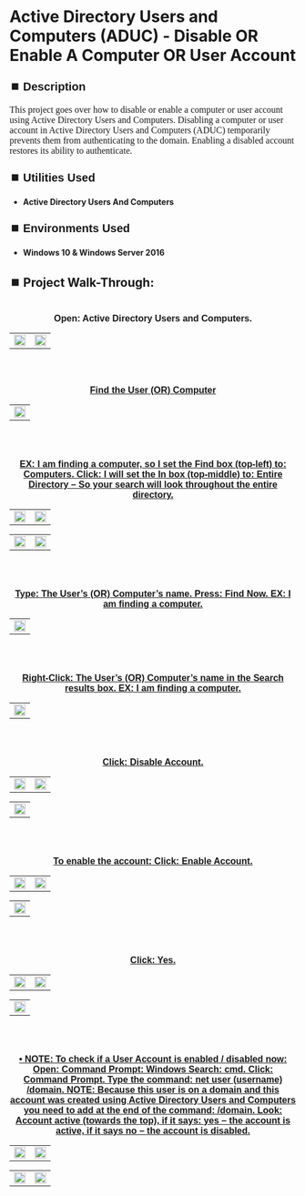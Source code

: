<h1>Active Directory Users and Computers (ADUC) - Disable OR Enable A Computer OR User Account</h1>


<h2 style="font-family: Arial, sans-serif; font-size: 20px; font-weight: bold; margin-top: 24px; margin-bottom: 12px;">
⏹️ Description</h2>

<p style="font-family: Georgia, serif; font-size: 16px; margin-top: 12px; margin-bottom: 12px;">
This project goes over how to disable or enable a computer or user account using Active Directory Users and Computers. Disabling a computer or user account in Active Directory Users and Computers (ADUC) temporarily prevents them from authenticating to the domain. Enabling a disabled account restores its ability to authenticate.
</b>



<h2 style="font-family: Arial, sans-serif; font-size: 20px; font-weight: bold; margin-top: 24px; margin-bottom: 12px;">
⏹️ Utilities Used</h2>
  
<p style="font-family: Georgia, serif; font-size: 16px; margin-top: 12px; margin-bottom: 12px;">
 
 - <b>Active Directory Users And Computers</b>



<h2 style="font-family: Arial, sans-serif; font-size: 20px; font-weight: bold; margin-top: 24px; margin-bottom: 12px;"> 
⏹️ Environments Used </h2>

<p style="font-family: Georgia, serif; font-size: 16px; margin-top: 12px; margin-bottom: 12px;">
 
- <b>Windows 10 & Windows Server 2016</b>



<h2 style="font-family: Arial, sans-serif; font-size: 20px; font-weight: bold; margin-top: 24px; margin-bottom: 12px;"> 
<h2>
⏹️ Project Walk-Through:</h2>
 <br/>

<div style="text-align:center;">
  <span style="font-family: Arial, sans-serif; font-size: 16px;"><b>Open: Active Directory Users and Computers.</b></span>  
<br/>

<table>
  <tr>
    <td><img src="https://imgur.com/EShpwPX.png" height="50%" width="100%" /></td>
    <td><img src="https://imgur.com/BXKZMFu.png" height="50%" width="100%" /></td>
  </tr>
</table>

<br /><br />


<div style="text-align:center;">
  <span style="font-family: Arial, sans-serif; font-size: 16px;"><b><a href="https://github.com/RashadHagen/ADUC-Find-Computer-User-Contact-Group-Printer-Shared-Folder-Organizational-Unit-Common-Que" style="font-family: Arial, sans-serif; font-size: 16px; font-weight: bold;">Find the User  (OR)  Computer</b></span>  
<br/>

<table>
  <tr>
    <td><img src="https://imgur.com/b5pV1pn.png" height="100%" width="100%" /></td>
  </tr>
</table>

<br /><br />


<div style="text-align:center;">
  <span style="font-family: Arial, sans-serif; font-size: 16px;"><b>EX: I am finding a computer, so I set the Find box (top-left) to: Computers. Click: I will set the In box (top-middle) to: Entire Directory – So your search will look throughout the entire directory.</b></span>  
<br/>

<table>
  <tr>
    <td><img src="https://imgur.com/wZd6jvL.png" height="50%" width="100%" /></td>
    <td><img src="https://imgur.com/hIPO8yB.png" height="50%" width="100%" /></td>
  </tr>
</table>

<table>
  <tr>
    <td><img src="https://imgur.com/wm0q5jF.png" height="50%" width="100%" /></td>
    <td><img src="https://imgur.com/D8pSI2y.png" height="50%" width="100%" /></td>
  </tr>
</table>

<br /><br />


<div style="text-align:center;">
  <span style="font-family: Arial, sans-serif; font-size: 16px;"><b>Type: The User’s  (OR) Computer’s name. Press: Find Now.  EX: I am finding a computer.</b></span>  
<br/>

<table>
  <tr>
    <td><img src="https://imgur.com/UP1LiIQ.png" height="50%" width="100%" /></td>
  </tr>
</table>

<br /><br />


<div style="text-align:center;">
  <span style="font-family: Arial, sans-serif; font-size: 16px;"><b>Right-Click: The User’s  (OR)  Computer’s name in the Search results box.  EX: I am finding a computer.</b></span>  
<br/>

<table>
  <tr>
    <td><img src="https://imgur.com/6NCJsTf.png" height="50%" width="100%" /></td>
  </tr>
</table>

<br /><br />


<div style="text-align:center;">
  <span style="font-family: Arial, sans-serif; font-size: 16px;"><b>Click: Disable Account.</b></span>  
<br/>

<table>
  <tr>
    <td><img src="https://imgur.com/ngaC9yY.png" height="50%" width="100%" /></td>
    <td><img src="https://imgur.com/lNGYy9N.png" height="50%" width="100%" /></td>
  </tr>
</table>

<table>
  <tr>
    <td><img src="https://imgur.com/lGXoOL2.png" height="50%" width="100%" /></td>
  </tr>
</table>

<br /><br />


<div style="text-align:center;">
  <span style="font-family: Arial, sans-serif; font-size: 16px;"><b>To enable the account: Click: Enable Account.</b></span>  
<br/>

<table>
  <tr>
    <td><img src="https://imgur.com/xYHN7yw.png" height="50%" width="100%" /></td>
    <td><img src="https://imgur.com/OlDWO2u.png" height="50%" width="100%" /></td>
  </tr>
</table>

<table>
  <tr>
    <td><img src="https://imgur.com/ClyBa4T.png" height="50%" width="100%" /></td>
  </tr>
</table>

<br /><br />


<div style="text-align:center;">
  <span style="font-family: Arial, sans-serif; font-size: 16px;"><b>Click: Yes.</b></span>  
<br/>

<table>
  <tr>
    <td><img src="https://imgur.com/PzTM8ZN.png" height="50%" width="100%" /></td>
    <td><img src="https://imgur.com/iq8CB62.png" height="50%" width="100%" /></td>
  </tr>
</table>

<table>
  <tr>
    <td><img src="https://imgur.com/rDEEnma.png" height="50%" width="100%" /></td>
  </tr>
</table>

<br /><br />


<div style="text-align:center;">
  <span style="font-family: Arial, sans-serif; font-size: 16px;"><b>•	NOTE: To check if a User Account is enabled / disabled now: Open: Command Prompt: Windows Search: cmd. Click: Command Prompt.  Type the command: net user (username) /domain. NOTE: Because this user is on a domain and this account was created using Active Directory Users and Computers you need to add at the end of the command: /domain. Look: Account active (towards the top), if it says: yes – the account is active, if it says no – the account is disabled.</b></span>  
<br/>

<table>
  <tr>
    <td><img src="https://imgur.com/MSuJxIT.png" height="50%" width="100%" /></td>
    <td><img src="https://imgur.com/aWgFqlG.png" height="50%" width="100%" /></td>
  </tr>
</table>

<table>
  <tr>
    <td><img src="https://imgur.com/H9HMQJi.png" height="50%" width="100%" /></td>
    <td><img src="https://imgur.com/ULwCQ8d.png" height="50%" width="100%" /></td>
  </tr>
</table>

<br /><br />
